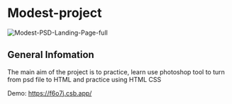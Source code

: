 # Modest-project
![Modest-PSD-Landing-Page-full](https://user-images.githubusercontent.com/78204279/153193381-d8886222-c132-417e-84ca-ec2d1d81306c.jpg)

## General Infomation

The main aim of the project is to practice, learn use photoshop tool to turn from psd file to HTML and practice using HTML CSS

Demo: 
https://f6o7j.csb.app/
